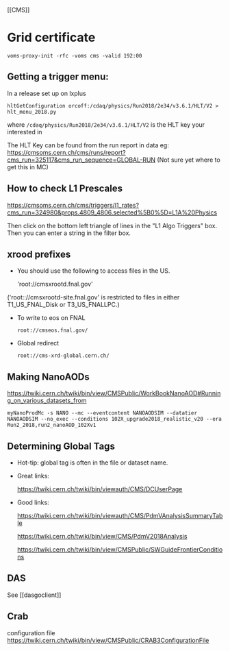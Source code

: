 [[CMS]]
# Grid certificate

```
voms-proxy-init -rfc -voms cms -valid 192:00
```

## Getting a trigger menu:

In a release set up on lxplus

```
hltGetConfiguration orcoff:/cdaq/physics/Run2018/2e34/v3.6.1/HLT/V2 > hlt_menu_2018.py
```

where `/cdaq/physics/Run2018/2e34/v3.6.1/HLT/V2` is the HLT key your interested in

The HLT Key can be found from the run report in data
eg:
https://cmsoms.cern.ch/cms/runs/report?cms_run=325117&cms_run_sequence=GLOBAL-RUN
(Not sure yet where to get this in MC)

## How to check L1 Prescales

https://cmsoms.cern.ch/cms/triggers/l1_rates?cms_run=324980&props.4809_4806.selected%5B0%5D=L1A%20Physics

Then click on the bottom left triangle of lines in the "L1 Algo Triggers" box. Then you can enter a string in the filter box.

## xrood prefixes

- You should use the following to access files in the US.

   'root://cmsxrootd.fnal.gov'

('root:://cmsxrootd-site.fnal.gov' is restricted to files in either T1_US_FNAL_Disk or T3_US_FNALLPC.)

- To write to eos on FNAL

   `root://cmseos.fnal.gov/` 

- Global redirect

   `root://cms-xrd-global.cern.ch/`


## Making NanoAODs

https://twiki.cern.ch/twiki/bin/view/CMSPublic/WorkBookNanoAOD#Running_on_various_datasets_from

```
myNanoProdMc -s NANO --mc --eventcontent NANOAODSIM --datatier NANOAODSIM --no_exec --conditions 102X_upgrade2018_realistic_v20 --era Run2_2018,run2_nanoAOD_102Xv1
```

## Determining Global Tags 

  - Hot-tip: global tag is often in the file or dataset name. 

 - Great links:

      https://twiki.cern.ch/twiki/bin/viewauth/CMS/DCUserPage

 - Good links:

      https://twiki.cern.ch/twiki/bin/viewauth/CMS/PdmVAnalysisSummaryTable
      
      https://twiki.cern.ch/twiki/bin/view/CMS/PdmV2018Analysis
      
      https://twiki.cern.ch/twiki/bin/view/CMSPublic/SWGuideFrontierConditions


## DAS

See [[dasgoclient]]


## Crab

configuration file
https://twiki.cern.ch/twiki/bin/view/CMSPublic/CRAB3ConfigurationFile
